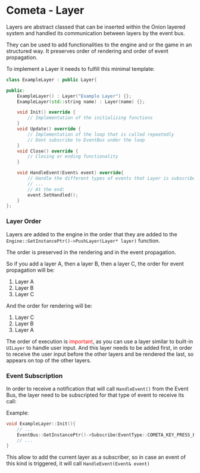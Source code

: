 
# Cometa - Layer

Layers are abstract classed that can be inserted within the Onion layered system and handled its communication between layers by the event bus.

They can be used to add functionalities to the engine and or the game in an structured way. It preserves order of rendering and order of event propagation. 

To implement a Layer it needs to fulfill this minimal template: 

```cpp
class ExampleLayer : public Layer{

public: 
    ExampleLayer() : Layer("Example Layer") {};
    ExampleLayer(std::string name) : Layer(name) {};

    void Init() override {
        // Implementation of the initializing functions
    }
    void Update() override {
        // Implementation of the loop that is called repeatedly
        // Dont subscribe to EventBus under the loop
    }
    void Close() override {
        // Closing or ending functionality
    }

    void HandleEvent(Event& event) override{
        // Handle the different types of events that Layer is subscribed for
        // ...
        // At the end: 
        event.SetHandled();
    }
};  
```

### Layer Order
Layers are added to the engine in the order that they are added to the `Engine::GetInstancePtr()->PushLayer(Layer* layer)` function.

The order is preserved in the rendering and in the event propagation.

So if you add a layer A, then a layer B, then a layer C, the order for event propagation will be:
1. Layer A
2. Layer B
3. Layer C

And the order for rendering will be:
1. Layer C
2. Layer B
3. Layer A

The order of execution is <span style="color:red;">important</span>, as you can use a layer similar to built-in `UILayer` to handle user input. And this layer needs to be added first, in order to receive the user input before the other layers and be rendered the last, so appears on top of the other layers.

### Event Subscription

In order to receive a notification that will call `HandleEvent()` from the Event Bus, the layer need to be subscripted for that type of event to receive its call: 

Example: 

```cpp
void ExampleLayer::Init(){
	// ...
	EventBus::GetInstancePtr()->Subscribe(EventType::COMETA_KEY_PRESS_EVENT, this);
	// ...
}
```

This allow to add the current layer as a subscriber, so in case an event of this kind is triggered, it will call `HandleEvent(Event& event)`




